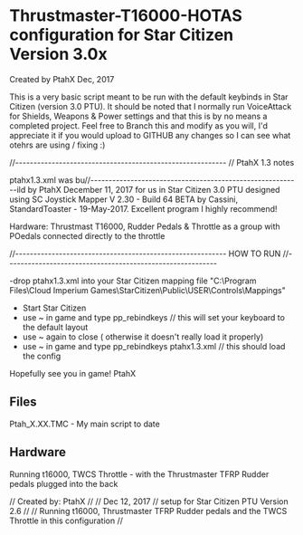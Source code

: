 # Thrustmaster-T16000-HOTAS configuration for Star Citizen Version 3.0x
Created by PtahX Dec, 2017


This is a very basic script meant to be run with the default keybinds in Star Citizen (version 3.0 PTU). It should be noted that I normally run VoiceAttack for Shields, Weapons & Power settings and that this is by no means a completed project. Feel free to Branch this and modify as you will, I'd appreciate it if you would upload to GITHUB any changes so I can see what otehrs are using / fixing :)

//----------------------------------------------------------
// PtahX 1.3 notes

ptahx1.3.xml was bu//----------------------------------------------------------ild by PtahX December 11, 2017 for us in Star Citizen 3.0 PTU designed using SC Joystick Mapper V 2.30 - Build 64 BETA
by Cassini, StandardToaster - 19-May-2017. Excellent program I highly recommend!

Hardware: Thrustmast T16000, Rudder Pedals & Throttle as a group with POedals connected directly to the throttle

//----------------------------------------------------------
HOW TO RUN 
//----------------------------------------------------------

-drop ptahx1.3.xml into your Star Citizen mapping file "C:\Program Files\Cloud Imperium Games\StarCitizen\Public\USER\Controls\Mappings"
- Start Star Citizen
- use ~ in game and type pp_rebindkeys // this will set your keyboard to the default layout
- use ~ again to close ( otherwise it doesn't really load it properly)
- use ~ in game and type pp_rebindkeys ptahx1.3.xml // this should load the config 


Hopefully see you in game!
PtahX


Files
-----------------------------
Ptah_X.XX.TMC - My main script to date


Hardware
-----------------------------
Running t16000, 
TWCS Throttle - with the Thrustmaster TFRP Rudder pedals plugged into the back 

// Created by: PtahX
// 
// Dec 12, 2017
// setup for Star Citizen PTU Version 2.6
// 
// Running t16000, Thrustmaster TFRP Rudder pedals and the TWCS Throttle in this configuration
// 
